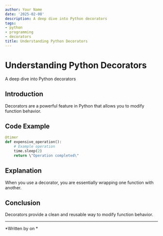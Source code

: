 ```yaml
---
author: Your Name
date: '2025-02-08'
description: A deep dive into Python decorators
tags:
- python
- programming
- decorators
title: Understanding Python Decorators
---
```


# Understanding Python Decorators

A deep dive into Python decorators

## Introduction
Decorators are a powerful feature in Python that allows you to modify function behavior.

## Code Example
```python
@timer
def expensive_operation():
    # Example operation
    time.sleep(2)
    return \"Operation completed\"
```

## Explanation
When you use a decorator, you are essentially wrapping one function with another.


## Conclusion
Decorators provide a clean and reusable way to modify function behavior.

---
*Written by  on *